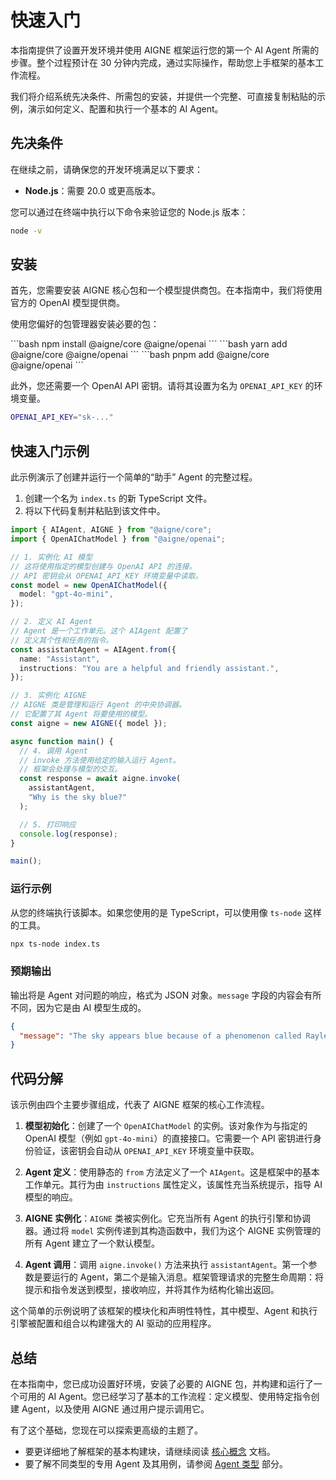 # 快速入门

本指南提供了设置开发环境并使用 AIGNE 框架运行您的第一个 AI Agent 所需的步骤。整个过程预计在 30 分钟内完成，通过实际操作，帮助您上手框架的基本工作流程。

我们将介绍系统先决条件、所需包的安装，并提供一个完整、可直接复制粘贴的示例，演示如何定义、配置和执行一个基本的 AI Agent。

## 先决条件

在继续之前，请确保您的开发环境满足以下要求：

*   **Node.js**：需要 20.0 或更高版本。

您可以通过在终端中执行以下命令来验证您的 Node.js 版本：

```bash
node -v
```

## 安装

首先，您需要安装 AIGNE 核心包和一个模型提供商包。在本指南中，我们将使用官方的 OpenAI 模型提供商。

使用您偏好的包管理器安装必要的包：

<x-cards data-columns="3">
  <x-card data-title="npm" data-icon="logos:npm-icon">
    ```bash
    npm install @aigne/core @aigne/openai
    ```
  </x-card>
  <x-card data-title="yarn" data-icon="logos:yarn">
    ```bash
    yarn add @aigne/core @aigne/openai
    ```
  </x-card>
  <x-card data-title="pnpm" data-icon="logos:pnpm">
    ```bash
    pnpm add @aigne/core @aigne/openai
    ```
  </x-card>
</x-cards>

此外，您还需要一个 OpenAI API 密钥。请将其设置为名为 `OPENAI_API_KEY` 的环境变量。

```bash title=".env"
OPENAI_API_KEY="sk-..."
```

## 快速入门示例

此示例演示了创建并运行一个简单的“助手” Agent 的完整过程。

1.  创建一个名为 `index.ts` 的新 TypeScript 文件。
2.  将以下代码复制并粘贴到该文件中。

```typescript index.ts icon=logos:typescript-icon
import { AIAgent, AIGNE } from "@aigne/core";
import { OpenAIChatModel } from "@aigne/openai";

// 1. 实例化 AI 模型
// 这将使用指定的模型创建与 OpenAI API 的连接。
// API 密钥会从 OPENAI_API_KEY 环境变量中读取。
const model = new OpenAIChatModel({
  model: "gpt-4o-mini",
});

// 2. 定义 AI Agent
// Agent 是一个工作单元。这个 AIAgent 配置了
// 定义其个性和任务的指令。
const assistantAgent = AIAgent.from({
  name: "Assistant",
  instructions: "You are a helpful and friendly assistant.",
});

// 3. 实例化 AIGNE
// AIGNE 类是管理和运行 Agent 的中央协调器。
// 它配置了其 Agent 将要使用的模型。
const aigne = new AIGNE({ model });

async function main() {
  // 4. 调用 Agent
  // invoke 方法使用给定的输入运行 Agent。
  // 框架会处理与模型的交互。
  const response = await aigne.invoke(
    assistantAgent,
    "Why is the sky blue?"
  );

  // 5. 打印响应
  console.log(response);
}

main();
```

### 运行示例

从您的终端执行该脚本。如果您使用的是 TypeScript，可以使用像 `ts-node` 这样的工具。

```bash
npx ts-node index.ts
```

### 预期输出

输出将是 Agent 对问题的响应，格式为 JSON 对象。`message` 字段的内容会有所不同，因为它是由 AI 模型生成的。

```json
{
  "message": "The sky appears blue because of a phenomenon called Rayleigh scattering..."
}
```

## 代码分解

该示例由四个主要步骤组成，代表了 AIGNE 框架的核心工作流程。

1.  **模型初始化**：创建了一个 `OpenAIChatModel` 的实例。该对象作为与指定的 OpenAI 模型（例如 `gpt-4o-mini`）的直接接口。它需要一个 API 密钥进行身份验证，该密钥会自动从 `OPENAI_API_KEY` 环境变量中获取。

2.  **Agent 定义**：使用静态的 `from` 方法定义了一个 `AIAgent`。这是框架中的基本工作单元。其行为由 `instructions` 属性定义，该属性充当系统提示，指导 AI 模型的响应。

3.  **AIGNE 实例化**：`AIGNE` 类被实例化。它充当所有 Agent 的执行引擎和协调器。通过将 `model` 实例传递到其构造函数中，我们为这个 AIGNE 实例管理的所有 Agent 建立了一个默认模型。

4.  **Agent 调用**：调用 `aigne.invoke()` 方法来执行 `assistantAgent`。第一个参数是要运行的 Agent，第二个是输入消息。框架管理请求的完整生命周期：将提示和指令发送到模型，接收响应，并将其作为结构化输出返回。

这个简单的示例说明了该框架的模块化和声明性特性，其中模型、Agent 和执行引擎被配置和组合以构建强大的 AI 驱动的应用程序。

## 总结

在本指南中，您已成功设置好环境，安装了必要的 AIGNE 包，并构建和运行了一个可用的 AI Agent。您已经学习了基本的工作流程：定义模型、使用特定指令创建 Agent，以及使用 AIGNE 通过用户提示调用它。

有了这个基础，您现在可以探索更高级的主题了。

*   要更详细地了解框架的基本构建块，请继续阅读 [核心概念](./developer-guide-core-concepts.md) 文档。
*   要了解不同类型的专用 Agent 及其用例，请参阅 [Agent 类型](./developer-guide-agents.md) 部分。